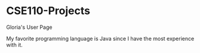 # CSE110-Projects
Gloria's User Page

My favorite programming language is Java since I have the most experience with it.
